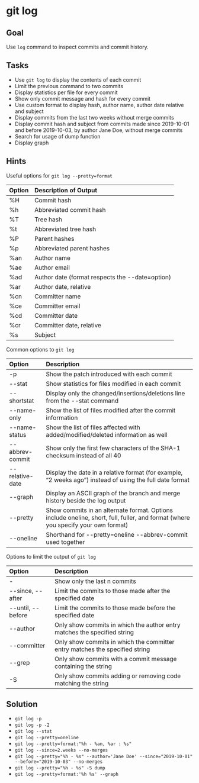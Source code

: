 git log
=======

Goal
----

Use `log` command to inspect commits and commit history.

Tasks
-----

* Use `git log` to display the contents of each commit
* Limit the previous command to two commits
* Display statistics per file for every commit
* Show only commit message and hash for every commit
* Use custom format to display hash, author name, author date relative and subject
* Display commits from the last two weeks without merge commits
* Display commit hash and subject from commits made since 2019-10-01 and before 2019-10-03, by author Jane Doe, without merge commits
* Search for usage of dump function
* Display graph 


Hints
-----

Useful options for `git log --pretty=format`

| Option | Description of Output |
|:--------|:-----------------------|
| %H     | Commit hash           |
| %h     | Abbreviated commit hash |
| %T     | Tree hash |
| %t     | Abbreviated tree hash |
| %P     |  Parent hashes |
| %p     |  Abbreviated parent hashes |
| %an    | Author name |
| %ae    |  Author email |
| %ad    | Author date (format respects the --date=option) |
| %ar    | Author date, relative |
| %cn    | Committer name |
| %ce    | Committer email |
| %cd    | Committer date |
| %cr    | Committer date, relative |
| %s    | Subject |


Common options to `git log`

| Option | Description           |
|:--------|:-----------------------|
| -p     | Show the patch introduced with each commit           |
| --stat     | Show statistics for files modified in each commit |
| --shortstat     | Display only the changed/insertions/deletions line from the --stat command |
| --name-only     | Show the list of files modified after the commit information |
| --name-status     |  Show the list of files affected with added/modified/deleted information as well |
| --abbrev-commit     |  Show only the first few characters of the SHA-1 checksum instead of all 40 |
| --relative-date    | Display the date in a relative format (for example, “2 weeks ago”) instead of using the full date format |
| --graph    |  Display an ASCII graph of the branch and merge history beside the log output |
| --pretty    | Show commits in an alternate format. Options include oneline, short, full, fuller, and format (where you specify your own format) |
| --oneline    | Shorthand for --pretty=oneline --abbrev-commit used together |

Options to limit the output of `git log`

| Option | Description           |
|:--------|:-----------------------|
| -<n>     | Show only the last n commits           |
| --since, --after     | Limit the commits to those made after the specified date |
| --until, --before     | Limit the commits to those made before the specified date |
| --author     | Only show commits in which the author entry matches the specified string |
| --committer     |  Only show commits in which the committer entry matches the specified string |
| --grep     |  Only show commits with a commit message containing the string |
| -S    | Only show commits adding or removing code matching the string |

Solution
--------

* `git log -p`
* `git log -p -2`
* `git log --stat`
* `git log --pretty=oneline`
* `git log --pretty=format:"%h - %an, %ar : %s"`
* `git log --since=2.weeks --no-merges`
* `git log --pretty="%h - %s" --author='Jane Doe' --since="2019-10-01" --before="2019-10-03" --no-merges`
* `git log --pretty="%h - %s" -S dump`
* `git log --pretty=format:'%h %s' --graph`
